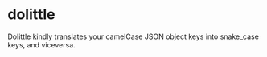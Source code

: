 # dolittle
Dolittle kindly translates your camelCase JSON object keys into snake_case keys, and viceversa.
